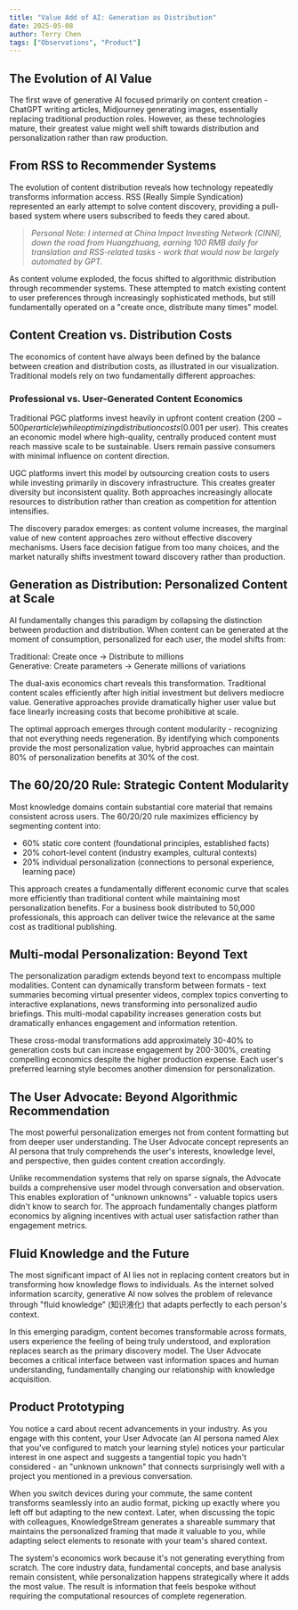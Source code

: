 ```yaml
---
title: "Value Add of AI: Generation as Distribution"
date: 2025-05-08
author: Terry Chen
tags: ["Observations", "Product"]
---
```


## The Evolution of AI Value

The first wave of generative AI focused primarily on content creation - ChatGPT writing articles, Midjourney generating images, essentially replacing traditional production roles. However, as these technologies mature, their greatest value might well shift towards distribution and personalization rather than raw production.

## From RSS to Recommender Systems

The evolution of content distribution reveals how technology repeatedly transforms information access. RSS (Really Simple Syndication) represented an early attempt to solve content discovery, providing a pull-based system where users subscribed to feeds they cared about.

> *Personal Note: I interned at China Impact Investing Network (CINN), down the road from Huangzhuang, earning 100 RMB daily for translation and RSS-related tasks - work that would now be largely automated by GPT.*

As content volume exploded, the focus shifted to algorithmic distribution through recommender systems. These attempted to match existing content to user preferences through increasingly sophisticated methods, but still fundamentally operated on a "create once, distribute many times" model.

## Content Creation vs. Distribution Costs

The economics of content have always been defined by the balance between creation and distribution costs, as illustrated in our visualization. Traditional models rely on two fundamentally different approaches:

### Professional vs. User-Generated Content Economics

Traditional PGC platforms invest heavily in upfront content creation ($200-500 per article) while optimizing distribution costs ($0.001 per user). This creates an economic model where high-quality, centrally produced content must reach massive scale to be sustainable. Users remain passive consumers with minimal influence on content direction.

UGC platforms invert this model by outsourcing creation costs to users while investing primarily in discovery infrastructure. This creates greater diversity but inconsistent quality. Both approaches increasingly allocate resources to distribution rather than creation as competition for attention intensifies.

The discovery paradox emerges: as content volume increases, the marginal value of new content approaches zero without effective discovery mechanisms. Users face decision fatigue from too many choices, and the market naturally shifts investment toward discovery rather than production.

## Generation as Distribution: Personalized Content at Scale

AI fundamentally changes this paradigm by collapsing the distinction between production and distribution. When content can be generated at the moment of consumption, personalized for each user, the model shifts from:

Traditional: Create once → Distribute to millions  
Generative: Create parameters → Generate millions of variations

The dual-axis economics chart reveals this transformation. Traditional content scales efficiently after high initial investment but delivers mediocre value. Generative approaches provide dramatically higher user value but face linearly increasing costs that become prohibitive at scale.

The optimal approach emerges through content modularity - recognizing that not everything needs regeneration. By identifying which components provide the most personalization value, hybrid approaches can maintain 80% of personalization benefits at 30% of the cost.

## The 60/20/20 Rule: Strategic Content Modularity

Most knowledge domains contain substantial core material that remains consistent across users. The 60/20/20 rule maximizes efficiency by segmenting content into:

- 60% static core content (foundational principles, established facts)
- 20% cohort-level content (industry examples, cultural contexts)
- 20% individual personalization (connections to personal experience, learning pace)

This approach creates a fundamentally different economic curve that scales more efficiently than traditional content while maintaining most personalization benefits. For a business book distributed to 50,000 professionals, this approach can deliver twice the relevance at the same cost as traditional publishing.

## Multi-modal Personalization: Beyond Text

The personalization paradigm extends beyond text to encompass multiple modalities. Content can dynamically transform between formats - text summaries becoming virtual presenter videos, complex topics converting to interactive explanations, news transforming into personalized audio briefings. This multi-modal capability increases generation costs but dramatically enhances engagement and information retention.

These cross-modal transformations add approximately 30-40% to generation costs but can increase engagement by 200-300%, creating compelling economics despite the higher production expense. Each user's preferred learning style becomes another dimension for personalization.

## The User Advocate: Beyond Algorithmic Recommendation

The most powerful personalization emerges not from content formatting but from deeper user understanding. The User Advocate concept represents an AI persona that truly comprehends the user's interests, knowledge level, and perspective, then guides content creation accordingly.

Unlike recommendation systems that rely on sparse signals, the Advocate builds a comprehensive user model through conversation and observation. This enables exploration of "unknown unknowns" - valuable topics users didn't know to search for. The approach fundamentally changes platform economics by aligning incentives with actual user satisfaction rather than engagement metrics.

## Fluid Knowledge and the Future

The most significant impact of AI lies not in replacing content creators but in transforming how knowledge flows to individuals. As the internet solved information scarcity, generative AI now solves the problem of relevance through "fluid knowledge" (知识液化) that adapts perfectly to each person's context.

In this emerging paradigm, content becomes transformable across formats, users experience the feeling of being truly understood, and exploration replaces search as the primary discovery model. The User Advocate becomes a critical interface between vast information spaces and human understanding, fundamentally changing our relationship with knowledge acquisition.

## Product Prototyping

You notice a card about recent advancements in your industry. As you engage with this content, your User Advocate (an AI persona named Alex that you've configured to match your learning style) notices your particular interest in one aspect and suggests a tangential topic you hadn't considered - an "unknown unknown" that connects surprisingly well with a project you mentioned in a previous conversation.

When you switch devices during your commute, the same content transforms seamlessly into an audio format, picking up exactly where you left off but adapting to the new context. Later, when discussing the topic with colleagues, KnowledgeStream generates a shareable summary that maintains the personalized framing that made it valuable to you, while adapting select elements to resonate with your team's shared context.

The system's economics work because it's not generating everything from scratch. The core industry data, fundamental concepts, and base analysis remain consistent, while personalization happens strategically where it adds the most value. The result is information that feels bespoke without requiring the computational resources of complete regeneration.